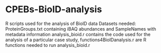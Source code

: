 # CPEBs-BioID-analysis
R scripts used for the analysis of BioID data
Datasets needed: ProteinGroups.txt containing iBAQ abundances and SampleNames with metadata information
analysis_bioid.r contains the code used for the analysis of a particular case study, functions4BioIDanalysis.r are R functions needed to run analysis_bioid.r
